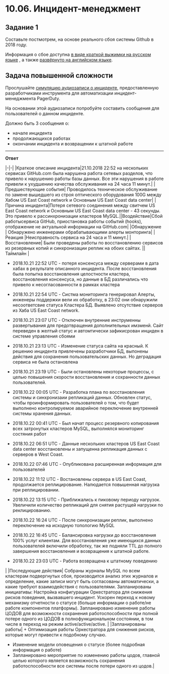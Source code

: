 # 10.06. Инцидент-менеджмент

## Задание 1

Составьте постмотрем, на основе реального сбоя системы Github в 2018 году.

Информация о сбое доступна [в виде краткой выжимки на русском языке](https://habr.com/ru/post/427301/) , а
также [развёрнуто на английском языке](https://github.blog/2018-10-30-oct21-post-incident-analysis/).

## Задача повышенной сложности

Прослушайте [симуляцию аудиозаписи о инциденте](https://youtu.be/vw6I5DYWkNA?t=1), предоставленную 
разработчиками инструмента для автоматизации инцидент-менеджмента PagerDuty.

На основании этой аудиозаписи попробуйте составить сообщения для пользователей о данном инциденте.

Должно быть 3 сообщения о:
- начале инцидента
- продолжающихся работах
- окончании инцидента и возвращении к штатной работе

---
**Ответ**

|-|-|
|Краткое описание инцидента|21.10.2018 22:52 на нескольких сервисах GitHub.com была нарушена работа сетевых разделов, что привело к нарушению работы базы данных. Все эти нарушения в работе привели к ухудшению качества обслуживания на 24 часа 11 минут.|
|Предшествующие события| Проводилось техническое обслуживание по замене вышедшего из строя оптического оборудования 100G между Хабом US East Coast network и Основным US East Coast data center|
|Причина инцидента|Потеря сетевого соединения между свитчем US East Coast network и Основным US East Coast data center - 43 секунды. Это привело к рассинхронизации кластеров MySQL.||Воздействие|Сбой работысервиса GitHub, приостановка работы событий (hooks), отображение не актуальной информации на GitHub.com|
|Обнаружение | Обнаружено инженерами обрабатывающими алерты монторинга|
|Реакция |Неисправность сервиса на 24 часа и 11 минут.|
|Восстановление| Были проведены работы по восстановлению сервисов из резервных копий и синхронизации реплик на обоих сайтах. ||Таймлайн |<ul><li>2018.10.21 22:52 UTC - потеря консенсуса между серверами в дата хабах в результате описанного инцидента. После восстановления была попытка восстановления целостности кластера, восстановления консенсуса, но данные в БД различались что привело к несогласованности в рамках кластера</ul></li> <ul><li>2018.10.21 22:54 UTC - Систма мониторинга генерировал Алерты, инженеры поддержки вели их обработку, в 23:02 они обнаружили несоответсвие статуса Кластера БД. Выявлено отсутствие серверов из Хаба US East Coast network.</ul></li><ul><li> 2018.10.21 23:07 UTC - Отключен внутренние инструменны развертывания для предотвращения дополнительных имзменй. Сайт переведен в желтый статус и автомтически зафикисрован инциден в системе управления сбоями</ul></li> <ul><li>2018.10.21 23:13 UTC - Изменение статуса сайта на красный. К решению инцидента привлечены разработчики БД, выпонены действия для сохранения пользовательских данных. Но деградация сервиса не была остановлена</ul></li> <ul><li>2018.10.21 23:19 UTC - Были остановлены некоторые процессы, с целью повышения скорости восстановления и сохранности данных пользователей.</ul></li> <ul><li>2018.10.22 00:05 UTC - Разработка плана по восстановления системы и синхронизаии репликаций данных. Обновлен статус, чтобы проинформировать пользователей о том, что будет выполнено контролируемое аварийное переключение внутренней системы хранения данных.</ul></li> <ul><li>2018.10.22 00:41 UTC - Был начат процесс резервного копирования всех затронутых кластеров MySQL, выполнялся мониторинг состяния работ</ul></li> <ul><li>2018.10.22 06:51 UTC - Данные нескольких кластеров US East Coast data center восстановлены и запущенна репликация данных с серверов в West Coast.</ul></li> <ul><li>2018.10.22 07:46 UTC - Опубликована расширенная информация для пользователей</ul></li> <ul><li>2018.10.22 11:12 UTC - Востановлены сервера в US East Coast, продолжается реплицирование. Налюдается повышенная нагрузка при реплицировании.</ul></li> <ul><li>2018.10.22 13:15 UTC - Приближались к пиковому периоду нагрузок. Увеличили количество репликаций для снятия растущей нагрузки по реклицированию.</ul></li> <ul><li>2018.10.22 16:24 UTC - После синхронизации реплик, выполнено переключение на исходную топологию MySQL</ul></li> <ul><li>2018.10.22 16:45 UTC - Балансировка нагрузки до восстановления 100% услуг клиентам. Для восстановления уже имеющихся данных пользователей включили обработку, так же подняли TTL до полного завершения восстановления и возвращения к штатной работе.</ul></li> <ul><li>2018.10.22 23:03 UTC - Работа возвращена к штатному поведению</ul></li>|
|Последующие действия| Собраны журналы MySQL по всем кластерам подвергнутых сбоя, производится анализ этих журналов и определение, какие записи могут быть согласованы автоматически, а какие требуют взаимодействия с пользователями. Запланированы инициативы: Настройка конфигурации Оркестратора для снижения рисков поведения, вызвавшего инцидент. Ускорен переход к новому механизму отчетности о статусе (больше информации о работе/не работе компонентов платформы). Запланировано изменение работы ЦОДОВ для возможности сохранения работоспособности при полной потере одного из ЦОДОВ в полнофункциональном состоянии, в том числе в переход на режим active/active/active. |
|Запланированы работы| + Оптимизация работы Оркестратора для снижения рисков, которые могут привести к подобному случаю.
+ Изменение модели оповещения о статусе (более подробная информация о работе)
+ Запланировано мероприятие по изменению работы цодов, главной целью которого является возможность сохранения работоспособности все системы после потери одного из цодов.|
